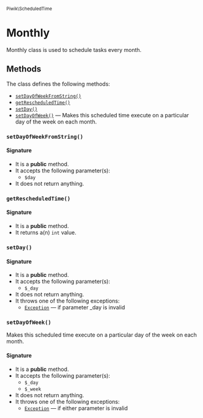 <small>Piwik\ScheduledTime</small>

Monthly
=======

Monthly class is used to schedule tasks every month.


Methods
-------

The class defines the following methods:

- [`setDayOfWeekFromString()`](#setDayOfWeekFromString)
- [`getRescheduledTime()`](#getRescheduledTime)
- [`setDay()`](#setDay)
- [`setDayOfWeek()`](#setDayOfWeek) &mdash; Makes this scheduled time execute on a particular day of the week on each month.

### `setDayOfWeekFromString()` <a name="setDayOfWeekFromString"></a>

#### Signature

- It is a **public** method.
- It accepts the following parameter(s):
    - `$day`
- It does not return anything.

### `getRescheduledTime()` <a name="getRescheduledTime"></a>

#### Signature

- It is a **public** method.
- It returns a(n) `int` value.

### `setDay()` <a name="setDay"></a>

#### Signature

- It is a **public** method.
- It accepts the following parameter(s):
    - `$_day`
- It does not return anything.
- It throws one of the following exceptions:
    - [`Exception`](http://php.net/class.Exception) &mdash; if parameter _day is invalid

### `setDayOfWeek()` <a name="setDayOfWeek"></a>

Makes this scheduled time execute on a particular day of the week on each month.

#### Signature

- It is a **public** method.
- It accepts the following parameter(s):
    - `$_day`
    - `$_week`
- It does not return anything.
- It throws one of the following exceptions:
    - [`Exception`](http://php.net/class.Exception) &mdash; if either parameter is invalid


